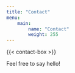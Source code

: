 ```yaml
---
title: "Contact"
menu:
    main:
        name: "Contact"
        weight: 255
---
```


{{< contact-box >}}

Feel free to say hello!
